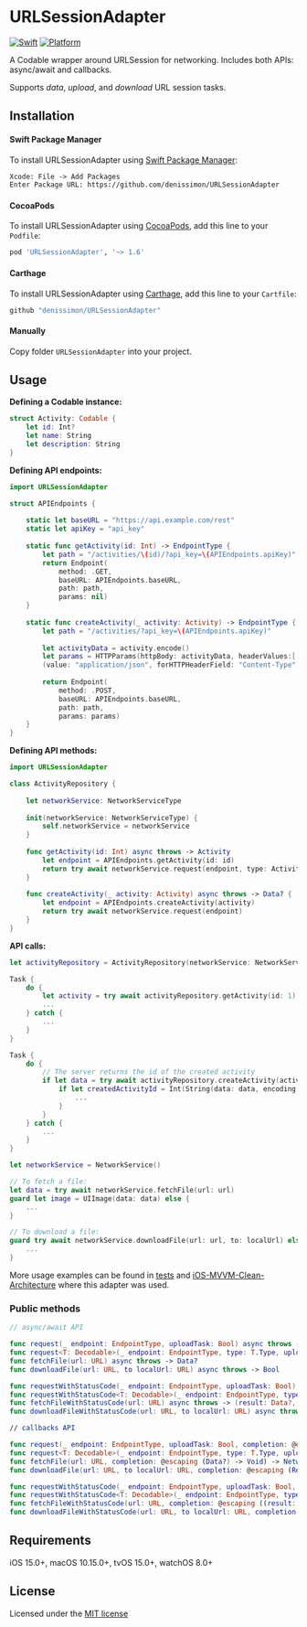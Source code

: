 # URLSessionAdapter

[![Swift](https://img.shields.io/badge/Swift-5-orange.svg?style=flat)](https://swift.org)
[![Platform](https://img.shields.io/badge/platform-iOS%20%7C%20macOS%20%7C%20watchOS%20%7C%20tvOS-lightgrey.svg)](https://developer.apple.com/swift/)

A Codable wrapper around URLSession for networking. Includes both APIs: async/await and callbacks. 

Supports _data_, _upload_, and _download_ URL session tasks.

Installation
------------

#### Swift Package Manager

To install URLSessionAdapter using [Swift Package Manager](https://swift.org/package-manager):

```txt
Xcode: File -> Add Packages
Enter Package URL: https://github.com/denissimon/URLSessionAdapter
```

#### CocoaPods

To install URLSessionAdapter using [CocoaPods](https://cocoapods.org), add this line to your `Podfile`:

```ruby
pod 'URLSessionAdapter', '~> 1.6'
```

#### Carthage

To install URLSessionAdapter using [Carthage](https://github.com/Carthage/Carthage), add this line to your `Cartfile`:

```ruby
github "denissimon/URLSessionAdapter"
```

#### Manually

Copy folder `URLSessionAdapter` into your project.

Usage
-----

**Defining a Codable instance:**

```swift
struct Activity: Codable {
    let id: Int?
    let name: String
    let description: String
}
```

**Defining API endpoints:**

```swift
import URLSessionAdapter

struct APIEndpoints {
    
    static let baseURL = "https://api.example.com/rest"
    static let apiKey = "api_key"
    
    static func getActivity(id: Int) -> EndpointType {
        let path = "/activities/\(id)/?api_key=\(APIEndpoints.apiKey)"        
        return Endpoint(
            method: .GET,
            baseURL: APIEndpoints.baseURL,
            path: path,
            params: nil)
    }
    
    static func createActivity(_ activity: Activity) -> EndpointType {
        let path = "/activities/?api_key=\(APIEndpoints.apiKey)"
        
        let activityData = activity.encode()
        let params = HTTPParams(httpBody: activityData, headerValues:[
        (value: "application/json", forHTTPHeaderField: "Content-Type")])
        
        return Endpoint(
            method: .POST,
            baseURL: APIEndpoints.baseURL,
            path: path,
            params: params)
    }
}
```

**Defining API methods:**

```swift
import URLSessionAdapter

class ActivityRepository {
    
    let networkService: NetworkServiceType
    
    init(networkService: NetworkServiceType) {
        self.networkService = networkService
    }
    
    func getActivity(id: Int) async throws -> Activity
        let endpoint = APIEndpoints.getActivity(id: id)
        return try await networkService.request(endpoint, type: Activity.self)
    }
    
    func createActivity(_ activity: Activity) async throws -> Data? {
        let endpoint = APIEndpoints.createActivity(activity)
        return try await networkService.request(endpoint)
    }
}
```

**API calls:**

```swift
let activityRepository = ActivityRepository(networkService: NetworkService())

Task {
    do {
        let activity = try await activityRepository.getActivity(id: 1) // -> Activity
        ...
    } catch {
        ...
    }
}

Task {
    do {
        // The server returns the id of the created activity
        if let data = try await activityRepository.createActivity(activity) { // -> Data?
            if let createdActivityId = Int(String(data: data, encoding: .utf8) ?? "") {
                ...
            }
        }
    } catch {
        ...
    }
}
```

```swift
let networkService = NetworkService()

// To fetch a file:
let data = try await networkService.fetchFile(url: url)
guard let image = UIImage(data: data) else {
    ...
}

// To download a file:
guard try await networkService.downloadFile(url: url, to: localUrl) else {
    ...
}
```

More usage examples can be found in [tests](https://github.com/denissimon/URLSessionAdapter/tree/main/Tests/URLSessionAdapterTests) and [iOS-MVVM-Clean-Architecture](https://github.com/denissimon/iOS-MVVM-Clean-Architecture) where this adapter was used.

### Public methods

```swift
// async/await API

func request(_ endpoint: EndpointType, uploadTask: Bool) async throws -> Data
func request<T: Decodable>(_ endpoint: EndpointType, type: T.Type, uploadTask: Bool) async throws -> T
func fetchFile(url: URL) async throws -> Data?
func downloadFile(url: URL, to localUrl: URL) async throws -> Bool

func requestWithStatusCode(_ endpoint: EndpointType, uploadTask: Bool) async throws -> (result: Data, statusCode: Int?)
func requestWithStatusCode<T: Decodable>(_ endpoint: EndpointType, type: T.Type, uploadTask: Bool) async throws -> (result: T, statusCode: Int?)
func fetchFileWithStatusCode(url: URL) async throws -> (result: Data?, statusCode: Int?)
func downloadFileWithStatusCode(url: URL, to localUrl: URL) async throws -> (result: Bool, statusCode: Int?)

// callbacks API

func request(_ endpoint: EndpointType, uploadTask: Bool, completion: @escaping (Result<Data?, NetworkError>) -> Void) -> NetworkCancellable?
func request<T: Decodable>(_ endpoint: EndpointType, type: T.Type, uploadTask: Bool, completion: @escaping (Result<T, NetworkError>) -> Void) -> NetworkCancellable?
func fetchFile(url: URL, completion: @escaping (Data?) -> Void) -> NetworkCancellable?
func downloadFile(url: URL, to localUrl: URL, completion: @escaping (Result<Bool, NetworkError>) -> Void) -> NetworkCancellable?

func requestWithStatusCode(_ endpoint: EndpointType, uploadTask: Bool, completion: @escaping (Result<(result: Data?, statusCode: Int?), NetworkError>) -> Void) -> NetworkCancellable?
func requestWithStatusCode<T: Decodable>(_ endpoint: EndpointType, type: T.Type, uploadTask: Bool, completion: @escaping (Result<(result: T, statusCode: Int?), NetworkError>) -> Void) -> NetworkCancellable?
func fetchFileWithStatusCode(url: URL, completion: @escaping ((result: Data?, statusCode: Int?)) -> Void) -> NetworkCancellable?
func downloadFileWithStatusCode(url: URL, to localUrl: URL, completion: @escaping (Result<(result: Bool, statusCode: Int?), NetworkError>) -> Void) -> NetworkCancellable?
```

Requirements
------------

iOS 15.0+, macOS 10.15.0+, tvOS 15.0+, watchOS 8.0+

License
-------

Licensed under the [MIT license](https://github.com/denissimon/URLSessionAdapter/blob/main/LICENSE)
